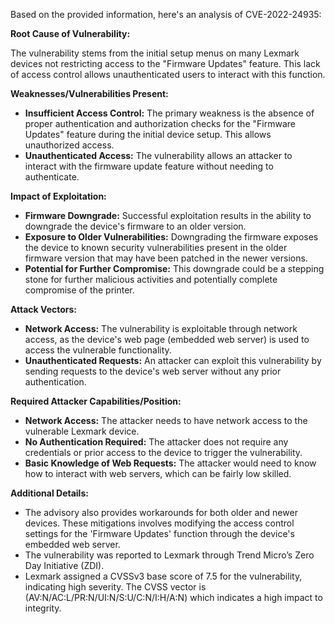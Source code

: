 Based on the provided information, here's an analysis of CVE-2022-24935:

**Root Cause of Vulnerability:**

The vulnerability stems from the initial setup menus on many Lexmark devices not restricting access to the "Firmware Updates" feature. This lack of access control allows unauthenticated users to interact with this function.

**Weaknesses/Vulnerabilities Present:**

*   **Insufficient Access Control:** The primary weakness is the absence of proper authentication and authorization checks for the "Firmware Updates" feature during the initial device setup. This allows unauthorized access.
*   **Unauthenticated Access:** The vulnerability allows an attacker to interact with the firmware update feature without needing to authenticate.

**Impact of Exploitation:**

*   **Firmware Downgrade:** Successful exploitation results in the ability to downgrade the device's firmware to an older version.
*   **Exposure to Older Vulnerabilities:** Downgrading the firmware exposes the device to known security vulnerabilities present in the older firmware version that may have been patched in the newer versions.
*   **Potential for Further Compromise:** This downgrade could be a stepping stone for further malicious activities and potentially complete compromise of the printer.

**Attack Vectors:**

*   **Network Access:** The vulnerability is exploitable through network access, as the device's web page (embedded web server) is used to access the vulnerable functionality.
*   **Unauthenticated Requests:** An attacker can exploit this vulnerability by sending requests to the device's web server without any prior authentication.

**Required Attacker Capabilities/Position:**

*   **Network Access:** The attacker needs to have network access to the vulnerable Lexmark device.
*   **No Authentication Required:**  The attacker does not require any credentials or prior access to the device to trigger the vulnerability.
*   **Basic Knowledge of Web Requests:** The attacker would need to know how to interact with web servers, which can be fairly low skilled.

**Additional Details:**

*   The advisory also provides workarounds for both older and newer devices. These mitigations involves modifying the access control settings for the 'Firmware Updates' function through the device's embedded web server.
*   The vulnerability was reported to Lexmark through Trend Micro’s Zero Day Initiative (ZDI).
*   Lexmark assigned a CVSSv3 base score of 7.5 for the vulnerability, indicating high severity. The CVSS vector is (AV:N/AC:L/PR:N/UI:N/S:U/C:N/I:H/A:N) which indicates a high impact to integrity.